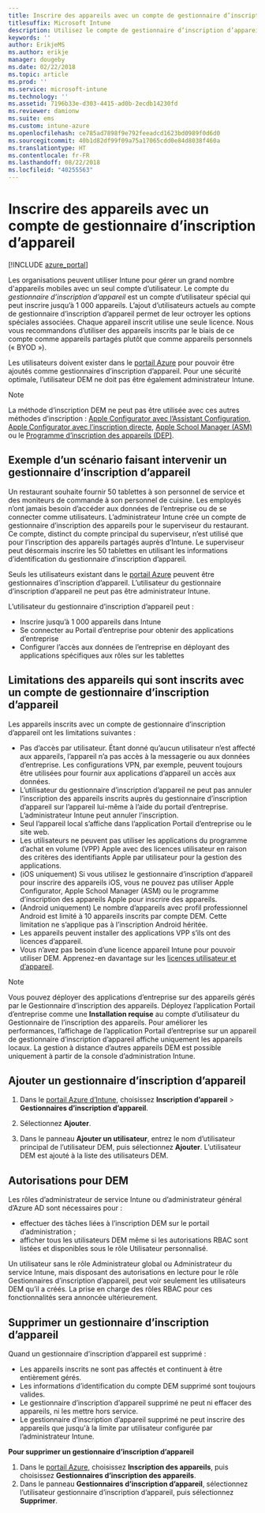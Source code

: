 ```yaml
---
title: Inscrire des appareils avec un compte de gestionnaire d’inscription d’appareil
titlesuffix: Microsoft Intune
description: Utilisez le compte de gestionnaire d’inscription d’appareil pour inscrire des appareils dans Intune. "
keywords: ''
author: ErikjeMS
ms.author: erikje
manager: dougeby
ms.date: 02/22/2018
ms.topic: article
ms.prod: ''
ms.service: microsoft-intune
ms.technology: ''
ms.assetid: 7196b33e-d303-4415-ad0b-2ecdb14230fd
ms.reviewer: damionw
ms.suite: ems
ms.custom: intune-azure
ms.openlocfilehash: ce785ad7898f9e792feeadcd1623bd0989f0d6d0
ms.sourcegitcommit: 40b1d82df99f09a75a17065cdd0e84d8038f460a
ms.translationtype: HT
ms.contentlocale: fr-FR
ms.lasthandoff: 08/22/2018
ms.locfileid: "40255563"
---
```

# <a name="enroll-devices-by-using-a-device-enrollment-manager-account"></a>Inscrire des appareils avec un compte de gestionnaire d’inscription d’appareil

[!INCLUDE [azure_portal](./includes/azure_portal.md)]

Les organisations peuvent utiliser Intune pour gérer un grand nombre d'appareils mobiles avec un seul compte d’utilisateur. Le compte du *gestionnaire d’inscription d’appareil* est un compte d’utilisateur spécial qui peut inscrire jusqu’à 1 000 appareils. L’ajout d’utilisateurs actuels au compte de gestionnaire d’inscription d’appareil permet de leur octroyer les options spéciales associées. Chaque appareil inscrit utilise une seule licence. Nous vous recommandons d’utiliser des appareils inscrits par le biais de ce compte comme appareils partagés plutôt que comme appareils personnels (« BYOD »).  

Les utilisateurs doivent exister dans le [portail Azure](https://portal.azure.com) pour pouvoir être ajoutés comme gestionnaires d’inscription d’appareil. Pour une sécurité optimale, l’utilisateur DEM ne doit pas être également administrateur Intune.

>[!NOTE]
>La méthode d’inscription DEM ne peut pas être utilisée avec ces autres méthodes d’inscription : [Apple Configurator avec l’Assistant Configuration](apple-configurator-setup-assistant-enroll-ios.md), [Apple Configurator avec l’inscription directe](apple-configurator-direct-enroll-ios.md), [Apple School Manager (ASM)](apple-school-manager-set-up-ios.md) ou le [Programme d’inscription des appareils (DEP)](device-enrollment-program-enroll-ios.md).

## <a name="example-of-a-device-enrollment-manager-scenario"></a>Exemple d’un scénario faisant intervenir un gestionnaire d’inscription d’appareil

Un restaurant souhaite fournir 50 tablettes à son personnel de service et des moniteurs de commande à son personnel de cuisine. Les employés n’ont jamais besoin d’accéder aux données de l’entreprise ou de se connecter comme utilisateurs. L’administrateur Intune crée un compte de gestionnaire d’inscription des appareils pour le superviseur du restaurant.  Ce compte, distinct du compte principal du superviseur, n’est utilisé que pour l’inscription des appareils partagés auprès d’Intune. Le superviseur peut désormais inscrire les 50 tablettes en utilisant les informations d’identification du gestionnaire d’inscription d’appareil.

Seuls les utilisateurs existant dans le [portail Azure](https://portal.azure.com) peuvent être gestionnaires d’inscription d’appareil. L’utilisateur du gestionnaire d’inscription d’appareil ne peut pas être administrateur Intune.

L’utilisateur du gestionnaire d’inscription d’appareil peut :

-   Inscrire jusqu’à 1 000 appareils dans Intune
-   Se connecter au Portail d’entreprise pour obtenir des applications d’entreprise
-   Configurer l’accès aux données de l’entreprise en déployant des applications spécifiques aux rôles sur les tablettes

## <a name="limitations-of-devices-that-are-enrolled-with-a-dem-account"></a>Limitations des appareils qui sont inscrits avec un compte de gestionnaire d’inscription d’appareil

Les appareils inscrits avec un compte de gestionnaire d’inscription d’appareil ont les limitations suivantes :

  - Pas d’accès par utilisateur. Étant donné qu’aucun utilisateur n’est affecté aux appareils, l’appareil n’a pas accès à la messagerie ou aux données d’entreprise. Les configurations VPN, par exemple, peuvent toujours être utilisées pour fournir aux applications d’appareil un accès aux données.
  - L’utilisateur du gestionnaire d’inscription d’appareil ne peut pas annuler l’inscription des appareils inscrits auprès du gestionnaire d’inscription d’appareil sur l’appareil lui-même à l’aide du portail d’entreprise. L’administrateur Intune peut annuler l’inscription.
  - Seul l’appareil local s’affiche dans l’application Portail d’entreprise ou le site web.
  - Les utilisateurs ne peuvent pas utiliser les applications du programme d’achat en volume (VPP) Apple avec des licences utilisateur en raison des critères des identifiants Apple par utilisateur pour la gestion des applications.
  - (iOS uniquement) Si vous utilisez le gestionnaire d’inscription d’appareil pour inscrire des appareils iOS, vous ne pouvez pas utiliser Apple Configurator, Apple School Manager (ASM) ou le programme d’inscription des appareils Apple pour inscrire des appareils.
  - (Android uniquement) Le nombre d’appareils avec profil professionnel Android est limité à 10 appareils inscrits par compte DEM. Cette limitation ne s’applique pas à l’inscription Android héritée.
  - Les appareils peuvent installer des applications VPP s’ils ont des licences d’appareil.
  - Vous n’avez pas besoin d’une licence appareil Intune pour pouvoir utiliser DEM. Apprenez-en davantage sur les [licences utilisateur et d’appareil](licenses-assign.md#how-user-and-device-licenses-affect-access-to-services).


> [!NOTE]
> Vous pouvez déployer des applications d’entreprise sur des appareils gérés par le Gestionnaire d’inscription des appareils. Déployez l’application Portail d’entreprise comme une **Installation requise** au compte d’utilisateur du Gestionnaire de l’inscription des appareils.
> Pour améliorer les performances, l’affichage de l’application Portail d’entreprise sur un appareil de gestionnaire d’inscription d’appareil affiche uniquement les appareils locaux. La gestion à distance d’autres appareils DEM est possible uniquement à partir de la console d’administration Intune.


## <a name="add-a-device-enrollment-manager"></a>Ajouter un gestionnaire d’inscription d’appareil

1.  Dans le [portail Azure d’Intune](https://aka.ms/intuneportal), choisissez **Inscription d’appareil** > **Gestionnaires d’inscription d’appareil**.

2.  Sélectionnez **Ajouter**.

3.  Dans le panneau **Ajouter un utilisateur**, entrez le nom d’utilisateur principal de l’utilisateur DEM, puis sélectionnez **Ajouter**. L’utilisateur DEM est ajouté à la liste des utilisateurs DEM.

## <a name="permissions-for-dem"></a>Autorisations pour DEM

Les rôles d’administrateur de service Intune ou d’administrateur général d’Azure AD sont nécessaires pour :
- effectuer des tâches liées à l’inscription DEM sur le portail d’administration ;
- afficher tous les utilisateurs DEM même si les autorisations RBAC sont listées et disponibles sous le rôle Utilisateur personnalisé.

Un utilisateur sans le rôle Administrateur global ou Administrateur du service Intune, mais disposant des autorisations en lecture pour le rôle Gestionnaires d’inscription d’appareil, peut voir seulement les utilisateurs DEM qu’il a créés. La prise en charge des rôles RBAC pour ces fonctionnalités sera annoncée ultérieurement.


## <a name="remove-a-device-enrollment-manager"></a>Supprimer un gestionnaire d’inscription d’appareil

Quand un gestionnaire d’inscription d’appareil est supprimé :

-   Les appareils inscrits ne sont pas affectés et continuent à être entièrement gérés.
-   Les informations d’identification du compte DEM supprimé sont toujours valides.
-   Le gestionnaire d’inscription d’appareil supprimé ne peut ni effacer des appareils, ni les mettre hors service.
-   Le gestionnaire d’inscription d’appareil supprimé ne peut inscrire des appareils que jusqu'à la limite par utilisateur configurée par l’administrateur Intune.

**Pour supprimer un gestionnaire d’inscription d’appareil**

1. Dans le [portail Azure](https://aka.ms/intuneportal), choisissez **Inscription des appareils**, puis choisissez **Gestionnaires d’inscription des appareils**.
2. Dans le panneau **Gestionnaires d’inscription d’appareil**, sélectionnez l’utilisateur gestionnaire d’inscription d’appareil, puis sélectionnez **Supprimer**.

